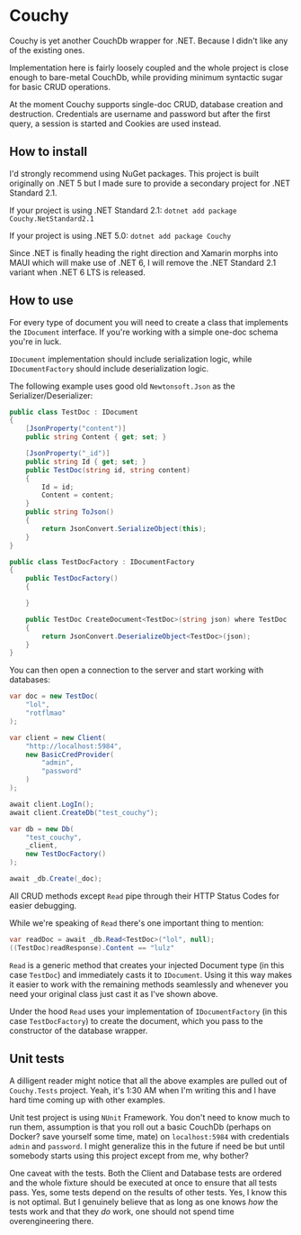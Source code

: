 # Couchy

Couchy is yet another CouchDb wrapper for .NET. Because I didn't like any of the existing ones.

Implementation here is fairly loosely coupled and the whole project is close enough to bare-metal CouchDb, while providing minimum syntactic sugar for basic CRUD operations.

At the moment Couchy supports single-doc CRUD, database creation and destruction. Credentials are username and password but after the first query, a session is started and Cookies are used instead.

## How to install

I'd strongly recommend using NuGet packages. This project is built originally on .NET 5 but I made sure to provide a secondary project for .NET Standard 2.1.

If your project is using .NET Standard 2.1:
`dotnet add package Couchy.NetStandard2.1`

If your project is using .NET 5.0:
`dotnet add package Couchy`

Since .NET is finally heading the right direction and Xamarin morphs into MAUI which will make use of .NET 6, I will remove the .NET Standard 2.1 variant when .NET 6 LTS is released.

## How to use

For every type of document you will need to create a class that implements the `IDocument` interface. If you're working with a simple one-doc schema you're in luck.

`IDocument` implementation should include serialization logic, while `IDocumentFactory` should include deserialization logic.

The following example uses good old `Newtonsoft.Json` as the Serializer/Deserializer:

```csharp
public class TestDoc : IDocument
{
    [JsonProperty("content")]
    public string Content { get; set; }

    [JsonProperty("_id")]
    public string Id { get; set; }
    public TestDoc(string id, string content)
    {
        Id = id;
        Content = content;
    }
    public string ToJson()
    {
        return JsonConvert.SerializeObject(this);
    }
}

public class TestDocFactory : IDocumentFactory
{
    public TestDocFactory()
    {

    }

    public TestDoc CreateDocument<TestDoc>(string json) where TestDoc : IDocument
    {
        return JsonConvert.DeserializeObject<TestDoc>(json);
    }
}
```

You can then open a connection to the server and start working with databases:

```csharp
var doc = new TestDoc(
    "lol",
    "rotflmao"
);

var client = new Client(
    "http://localhost:5984",
    new BasicCredProvider(
        "admin",
        "password"
    )
);

await client.LogIn();
await client.CreateDb("test_couchy");

var db = new Db(
    "test_couchy",
    _client,
    new TestDocFactory()
);

await _db.Create(_doc);
```

All CRUD methods except `Read` pipe through their HTTP Status Codes for easier debugging.

While we're speaking of `Read` there's one important thing to mention:

```csharp
var readDoc = await _db.Read<TestDoc>("lol", null);
((TestDoc)readResponse).Content == "lulz"
```

`Read` is a generic method that creates your injected Document type (in this case `TestDoc`) and immediately casts it to `IDocument`. Using it this way makes it easier to work with the remaining methods seamlessly and whenever you need your original class just cast it as I've shown above.

Under the hood `Read` uses your implementation of `IDocumentFactory` (in this case `TestDocFactory`) to create the document, which you pass to the constructor of the database wrapper.

## Unit tests

A dilligent reader might notice that all the above examples are pulled out of `Couchy.Tests` project. Yeah, it's 1:30 AM when I'm writing this and I have hard time coming up with other examples.

Unit test project is using `NUnit` Framework. You don't need to know much to run them, assumption is that you roll out a basic CouchDb (perhaps on Docker? save yourself some time, mate) on `localhost:5984` with credentials `admin` and `password`. I might generalize this in the future if need be but until somebody starts using this project except from me, why bother?

One caveat with the tests. Both the Client and Database tests are ordered and the whole fixture should be executed at once to ensure that all tests pass. Yes, some tests depend on the results of other tests. Yes, I know this is not optimal. But I genuinely believe that as long as one knows *how* the tests work and that they *do* work, one should not spend time overengineering there.